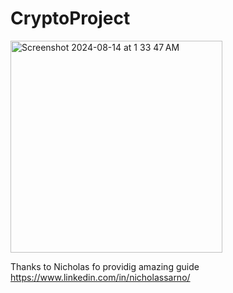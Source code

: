 # CryptoProject

<img width="339" alt="Screenshot 2024-08-14 at 1 33 47 AM" src="https://github.com/user-attachments/assets/c63a59d9-17c0-4b10-a439-788db85d2c29">

Thanks to Nicholas fo providig amazing guide
https://www.linkedin.com/in/nicholassarno/


